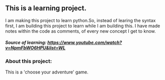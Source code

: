 ## This is a learning project.
I am making this project to learn python.So, instead of learing the syntax first, I am building this project to learn while I am building this. I have made notes within the code as comments, of every new concept I get to know.
##### Source of learning: https://www.youtube.com/watch?v=NpmFbWO6HPU&list=WL
### About this project:
This is a 'choose your adventure' game.